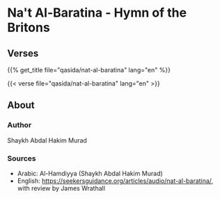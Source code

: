 # Na't Al-Baratina  - Hymn of the Britons

## Verses

{{% get_title  file="qasida/nat-al-baratina" lang="en" %}}

{{< verse file="qasida/nat-al-baratina" lang="en" >}}

## About

### Author

Shaykh Abdal Hakim Murad

### Sources

- Arabic: Al-Hamdiyya (Shaykh Abdal Hakim Murad)
- English: https://seekersguidance.org/articles/audio/nat-al-baratina/, with review by James Wrathall
